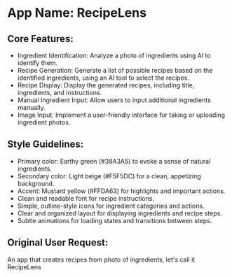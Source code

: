 # **App Name**: RecipeLens

## Core Features:

- Ingredient Identification: Analyze a photo of ingredients using AI to identify them.
- Recipe Generation: Generate a list of possible recipes based on the identified ingredients, using an AI tool to select the recipes.
- Recipe Display: Display the generated recipes, including title, ingredients, and instructions.
- Manual Ingredient Input: Allow users to input additional ingredients manually.
- Image Input: Implement a user-friendly interface for taking or uploading ingredient photos.

## Style Guidelines:

- Primary color: Earthy green (#38A3A5) to evoke a sense of natural ingredients.
- Secondary color: Light beige (#F5F5DC) for a clean, appetizing background.
- Accent: Mustard yellow (#FFDA63) for highlights and important actions.
- Clean and readable font for recipe instructions.
- Simple, outline-style icons for ingredient categories and actions.
- Clear and organized layout for displaying ingredients and recipe steps.
- Subtle animations for loading states and transitions between steps.

## Original User Request:
An app that creates recipes from photo of ingredients, let's call it RecipeLens
  